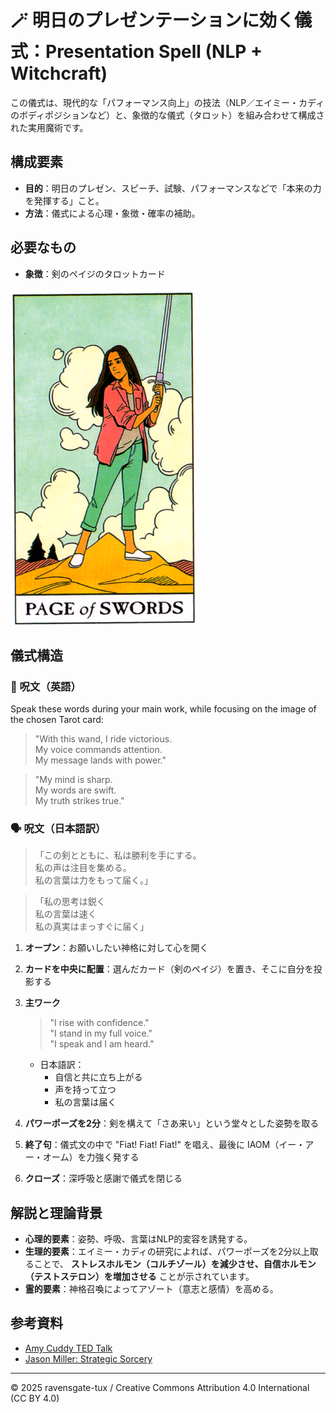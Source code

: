 # 🪄 明日のプレゼンテーションに効く儀式：Presentation Spell (NLP + Witchcraft)

この儀式は、現代的な「パフォーマンス向上」の技法（NLP／エイミー・カディのボディポジションなど）と、象徴的な儀式（タロット）を組み合わせて構成された実用魔術です。

## 構成要素

- **目的**：明日のプレゼン、スピーチ、試験、パフォーマンスなどで「本来の力を発揮する」こと。
- **方法**：儀式による心理・象徴・確率の補助。

## 必要なもの

- **象徴**：剣のペイジのタロットカード

<img src="swords-6.png" width="300">

## 儀式構造

### 🔮 呪文（英語）
Speak these words during your main work, while focusing on the image of the chosen Tarot card:

> "With this wand, I ride victorious.  
> My voice commands attention.  
> My message lands with power."

> "My mind is sharp.  
> My words are swift.  
> My truth strikes true."

### 🗣️ 呪文（日本語訳）

> 「この剣とともに、私は勝利を手にする。  
> 私の声は注目を集める。  
> 私の言葉は力をもって届く。」

> 「私の思考は鋭く  
> 私の言葉は速く  
> 私の真実はまっすぐに届く」

1. **オープン**：お願いしたい神格に対して心を開く
2. **カードを中央に配置**：選んだカード（剣のペイジ）を置き、そこに自分を投影する
3. **主ワーク**

   > "I rise with confidence."  
   > "I stand in my full voice."  
   > "I speak and I am heard."

   - 日本語訳：
     - 自信と共に立ち上がる
     - 声を持って立つ
     - 私の言葉は届く

4. **パワーポーズを2分**：剣を構えて「さあ来い」という堂々とした姿勢を取る
5. **終了句**：儀式文の中で "Fiat! Fiat! Fiat!" を唱え、最後に IAOM（イー・アー・オーム）を力強く発する
6. **クローズ**：深呼吸と感謝で儀式を閉じる

## 解説と理論背景

- **心理的要素**：姿勢、呼吸、言葉はNLP的変容を誘発する。
- **生理的要素**：エイミー・カディの研究によれば、パワーポーズを2分以上取ることで、
  **ストレスホルモン（コルチゾール）を減少させ、自信ホルモン（テストステロン）を増加させる** ことが示されています。
- **霊的要素**：神格召喚によってアゾート（意志と感情）を高める。

## 参考資料

- [Amy Cuddy TED Talk](https://www.youtube.com/watch?v=H805EbLS4AY)
- [Jason Miller: Strategic Sorcery](https://www.strategicsorcery.net/)

---

© 2025 ravensgate-tux / Creative Commons Attribution 4.0 International (CC BY 4.0)
